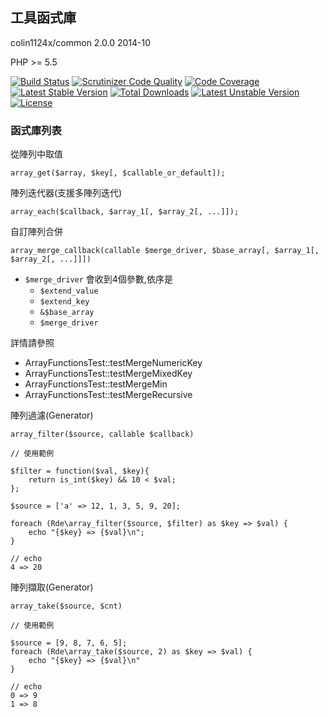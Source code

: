 ## 工具函式庫

colin1124x/common 2.0.0 2014-10

PHP >= 5.5

[![Build Status](https://travis-ci.org/colin1124x/common.svg)](https://travis-ci.org/colin1124x/common)
[![Scrutinizer Code Quality](https://scrutinizer-ci.com/g/colin1124x/common/badges/quality-score.png)](https://scrutinizer-ci.com/g/colin1124x/common)
[![Code Coverage](https://scrutinizer-ci.com/g/colin1124x/common/badges/coverage.png)](https://scrutinizer-ci.com/g/colin1124x/common/?branch=master)
[![Latest Stable Version](https://poser.pugx.org/rde/common/v/stable.svg)](https://packagist.org/packages/rde/common)
[![Total Downloads](https://poser.pugx.org/rde/common/downloads.svg)](https://packagist.org/packages/rde/common)
[![Latest Unstable Version](https://poser.pugx.org/rde/common/v/unstable.svg)](https://packagist.org/packages/rde/common)
[![License](https://poser.pugx.org/rde/common/license.svg)](https://packagist.org/packages/rde/common)

### 函式庫列表

從陣列中取值

```
array_get($array, $key[, $callable_or_default]);
```

陣列迭代器(支援多陣列迭代)

```
array_each($callback, $array_1[, $array_2[, ...]]);
```

自訂陣列合併

```
array_merge_callback(callable $merge_driver, $base_array[, $array_1[, $array_2[, ...]]])
```

 - `$merge_driver` 會收到4個參數,依序是
    - `$extend_value`
    - `$extend_key`
    - `&$base_array`
    - `$merge_driver`

詳情請參照
 - ArrayFunctionsTest::testMergeNumericKey
 - ArrayFunctionsTest::testMergeMixedKey
 - ArrayFunctionsTest::testMergeMin
 - ArrayFunctionsTest::testMergeRecursive
 
陣列過濾(Generator)
```
array_filter($source, callable $callback)

// 使用範例

$filter = function($val, $key){
    return is_int($key) && 10 < $val;
};

$source = ['a' => 12, 1, 3, 5, 9, 20];

foreach (Rde\array_filter($source, $filter) as $key => $val) {
    echo "{$key} => {$val}\n";
}

// echo
4 => 20
```

陣列擷取(Generator)
```
array_take($source, $cnt)

// 使用範例

$source = [9, 8, 7, 6, 5];
foreach (Rde\array_take($source, 2) as $key => $val) {
    echo "{$key} => {$val}\n"
}

// echo 
0 => 9
1 => 8
```
